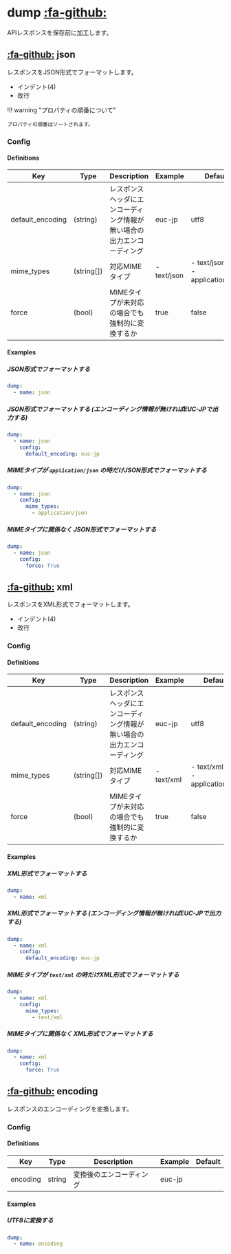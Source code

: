 dump [:fa-github:][s1]
======================

[s1]: https://github.com/tadashi-aikawa/jumeaux/tree/master/jumeaux/addons/dump

APIレスポンスを保存前に加工します。


[:fa-github:][s2] json
----------------------

[s2]: https://github.com/tadashi-aikawa/jumeaux/tree/master/jumeaux/addons/dump/json.py

レスポンスをJSON形式でフォーマットします。

* インデント(4)
* 改行

!!! warning "プロパティの順番について"

    プロパティの順番はソートされます。


### Config

#### Definitions

|       Key        |    Type    |                              Description                               |   Example   |              Default               |
| ---------------- | ---------- | ---------------------------------------------------------------------- | ----------- | ---------------------------------- |
| default_encoding | (string)   | レスポンスヘッダにエンコーディング情報が無い場合の出力エンコーディング | euc-jp      | utf8                               |
| mime_types       | (string[]) | 対応MIMEタイプ                                                         | - text/json | - text/json<br/>- application/json |
| force            | (bool)     | MIMEタイプが未対応の場合でも強制的に変換するか                         | true        | false                              |


#### Examples

##### JSON形式でフォーマットする

```yml
dump:
  - name: json
```

##### JSON形式でフォーマットする (エンコーディング情報が無ければEUC-JPで出力する)

```yml
dump:
  - name: json
    config:
      default_encoding: euc-jp
```

##### MIMEタイプが `application/json` の時だけJSON形式でフォーマットする

```yml
dump:
  - name: json
    config:
      mime_types:
        - application/json
```

##### MIMEタイプに関係なく JSON形式でフォーマットする

```yml
dump:
  - name: json
    config:
      force: True
```


[:fa-github:][s3] xml
----------------------

[s3]: https://github.com/tadashi-aikawa/jumeaux/tree/master/jumeaux/addons/dump/xml.py

レスポンスをXML形式でフォーマットします。

* インデント(4)
* 改行


### Config

#### Definitions

|       Key        |    Type    |                              Description                               |  Example   |             Default              |
| ---------------- | ---------- | ---------------------------------------------------------------------- | ---------- | -------------------------------- |
| default_encoding | (string)   | レスポンスヘッダにエンコーディング情報が無い場合の出力エンコーディング | euc-jp     | utf8                             |
| mime_types       | (string[]) | 対応MIMEタイプ                                                         | - text/xml | - text/xml<br/>- application/xml |
| force            | (bool)     | MIMEタイプが未対応の場合でも強制的に変換するか                         | true       | false                            |


#### Examples

##### XML形式でフォーマットする

```yml
dump:
  - name: xml
```

##### XML形式でフォーマットする (エンコーディング情報が無ければEUC-JPで出力する)

```yml
dump:
  - name: xml
    config:
      default_encoding: euc-jp
```

##### MIMEタイプが `text/xml` の時だけXML形式でフォーマットする

```yml
dump:
  - name: xml
    config:
      mime_types:
        - text/xml
```

##### MIMEタイプに関係なく XML形式でフォーマットする

```yml
dump:
  - name: xml
    config:
      force: True
```


[:fa-github:][s3] encoding
--------------------------

[s3]: https://github.com/tadashi-aikawa/jumeaux/tree/master/jumeaux/addons/dump/encoding.py

レスポンスのエンコーディングを変換します。


### Config

#### Definitions

|   Key    |  Type  |       Description        | Example | Default |
| -------- | ------ | ------------------------ | ------- | ------- |
| encoding | string | 変換後のエンコーディング | euc-jp  |         |


#### Examples

##### UTF8に変換する

```yml
dump:
  - name: encoding
```
